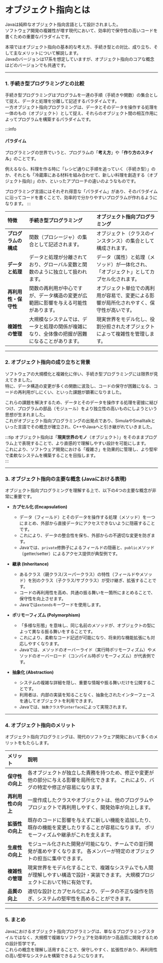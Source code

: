 # オブジェクト指向とは

Javaは純粋なオブジェクト指向言語として設計されました。  
ソフトウェア開発の複雑性が増す現代において、効率的で保守性の高いコードを書くための重要なパラダイムです。  

本項ではオブジェクト指向の基本的な考え方、手続き型との対比、成り立ち、そして主なメリットについて解説します。  
Javaのバージョンは17系を想定していますが、オブジェクト指向のコアな概念はどのバージョンでも共通です。  

---

### 1. 手続き型プログラミングとの比較

手続き型プログラミングはプログラムを一連の手順（手続きや関数）の集合として捉え、データと処理を分離して記述するパラダイムです。  
一方オブジェクト指向プログラミングは、データとそのデータを操作する処理を一体のもの（オブジェクト）として捉え、それらのオブジェクト間の相互作用によってプログラムを構築するパラダイムです。  

:::info
#### パラダイム
プログラミングの世界でいうと、プログラムの「**考え方**」や「**作り方のスタイル**」のことです。

例えるなら、料理を作る時に「レシピ通りに手順を追っていく（手続き型）」のか、それとも「冷蔵庫にある材料を組み合わせて、新しい料理を創造する（オブジェクト指向）」のか、といったアプローチの違いのようなものです。

プログラミング言語にはそれぞれ得意な「パラダイム」があり、そのパラダイムに沿ってコードを書くことで、効率的で分かりやすいプログラムが作れるようになります。
:::

| 特徴           | 手続き型プログラミング                               | オブジェクト指向プログラミング                           |
| :------------- | :--------------------------------------------------- | :------------------------------------------------------- |
| **プログラムの構成** | 関数（プロシージャ）の集合として記述されます。         | オブジェクト（クラスのインスタンス）の集合として構成されます。 |
| **データと処理** | データと処理が分離されており、グローバル変数と関数のように独立して扱われます。 | データ（属性）と処理（メソッド）が一体化され、「オブジェクト」としてカプセル化されます。 |
| **再利用性・保守性** | 関数の再利用が中心ですが、データ構造の変更が広範囲に影響を与える可能性があります。 | オブジェクト単位での再利用が容易で、変更による影響が局所化されやすく、保守性が高いです。 |
| **複雑性の管理** | 大規模なシステムでは、データと処理の関係が複雑になり、全体像の把握が困難になることがあります。 | 現実世界をモデル化し、役割分担されたオブジェクトによって複雑性を管理します。 |

---

### 2. オブジェクト指向の成り立ちと背景

ソフトウェアの大規模化と複雑化に伴い、手続き型プログラミングには限界が見えてきました。  
特に、データ構造の変更が多くの関数に波及し、コードの保守が困難になる、コードの再利用がしにくい、といった課題が顕著になりました。  

これらの課題を解決するため、データとそのデータを操作する処理を密接に結びつけ、プログラムの部品（モジュール）をより独立性の高いものにしようという思想が生まれました。  
これがオブジェクト指向プログラミングの出発点であり、SimulaやSmalltalkといった言語でその概念が確立され、C++やJavaへと引き継がれていきました。  

:::tip
オブジェクト指向は「**現実世界のモノ**（オブジェクト）」をそのままプログラム上で表現することで、より直感的で理解しやすい設計を可能にします。  
これにより、ソフトウェア開発における「複雑さ」を効果的に管理し、より堅牢で柔軟なシステムを構築することを目指します。  
:::

---

### 3. オブジェクト指向の主要な概念 (Javaにおける表現)

オブジェクト指向プログラミングを理解する上で、以下の4つの主要な概念が非常に重要です。  

*   **カプセル化 (Encapsulation)**
    *   データ（フィールド）とそのデータを操作する処理（メソッド）を一つにまとめ、外部から直接データにアクセスできないように隠蔽することです。  
    *   これにより、データの整合性を保ち、外部からの不適切な変更を防ぎます。  
    *   Javaでは、`private`修飾子によるフィールドの隠蔽と、`public`メソッド（getter/setter）によるアクセス提供が典型例です。  

*   **継承 (Inheritance)**
    *   あるクラス（親クラス/スーパークラス）の特性（フィールドやメソッド）を別のクラス（子クラス/サブクラス）が受け継ぎ、拡張することです。  
    *   コードの再利用性を高め、共通の振る舞いを一箇所にまとめることで、保守性を向上させます。  
    *   Javaでは`extends`キーワードを使用します。  

*   **ポリモーフィズム (Polymorphism)**
    *   「多様な形態」を意味し、同じ名前のメソッドが、オブジェクトの型によって異なる振る舞いをすることです。  
    *   これにより、柔軟なコード記述が可能になり、将来的な機能拡張にも対応しやすくなります。  
    *   Javaでは、メソッドのオーバーライド（実行時ポリモーフィズム）やメソッドのオーバーロード（コンパイル時ポリモーフィズム）が代表例です。  

*   **抽象化 (Abstraction)**
    *   システムの複雑な詳細を隠し、重要な情報や振る舞いだけを公開することです。  
    *   利用者は、内部の実装を知ることなく、抽象化されたインターフェースを通してオブジェクトを利用できます。  
    *   Javaでは、`抽象クラス`や`interface`によって実現されます。  

---

### 4. オブジェクト指向のメリット

オブジェクト指向プログラミングは、現代のソフトウェア開発において多くのメリットをもたらします。  

| メリット           | 説明                                                         |
| :----------------- | :----------------------------------------------------------- |
| **保守性の向上**   | 各オブジェクトが独立した責務を持つため、修正や変更が他の部分に与える影響を局所化できます。  これにより、バグの特定や修正が容易になります。  |
| **再利用性の向上** | 一度作成したクラスやオブジェクトは、他のプログラムやプロジェクトで再利用しやすく、開発効率が向上します。  |
| **拡張性の向上**   | 既存のコードに影響を与えずに新しい機能を追加したり、既存の機能を変更したりすることが容易になります。  ポリモーフィズムや継承がこれを支えます。  |
| **生産性の向上**   | モジュール化された開発が可能になり、チームでの並行開発が進めやすくなります。  各メンバーが特定のオブジェクトの担当に集中できます。  |
| **複雑性の管理**   | 現実世界をモデル化することで、複雑なシステムでも人間が理解しやすい構造で設計・実装できます。  大規模プロジェクトにおいて特に有効です。  |
| **品質の向上**     | 適切な設計とカプセル化により、データの不正な操作を防ぎ、システムの堅牢性を高めることができます。  |

---

### 5. まとめ

Javaにおけるオブジェクト指向プログラミングは、単なるプログラミングスタイルではなく、大規模で複雑なソフトウェアを効率的かつ高品質に開発するための設計哲学です。  
これらの概念を理解し活用することで、保守しやすく、拡張性があり、再利用性の高い堅牢なシステムを構築できるようになります。  
